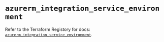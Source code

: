 # `azurerm_integration_service_environment`

Refer to the Terraform Registory for docs: [`azurerm_integration_service_environment`](https://www.terraform.io/docs/providers/azurerm/r/integration_service_environment).
